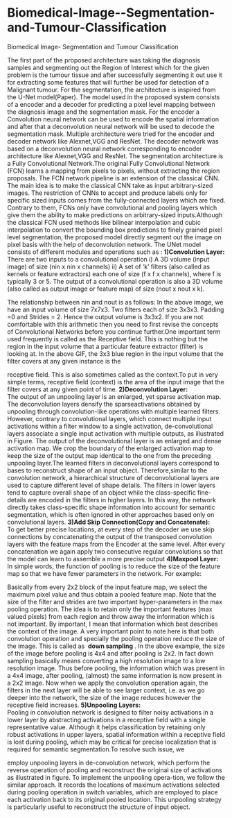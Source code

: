 # Biomedical-Image--Segmentation-and-Tumour-Classification
Biomedical Image- Segmentation and Tumour Classification

The first part of the proposed architecture was taking the diagnosis samples and
segmenting out the Region of Interest which for the given problem is the tumour
tissue and after successfully segmenting it out use it for extracting some features
that will further be used for detection of a Malignant tumour. For the segmentation,
the architecture is inspired from the U-Net model(​Paper)​. The model used in the
proposed system consists of a encoder and a decoder for predicting a pixel level
mapping between the diagnosis image and the segmentation mask. For the encoder
a Convolution neural network can be used to encode the spatial information and
after that a deconvolution neural network will be used to decode the segmentation
mask. Multiple architecture were tried for the encoder and decoder network like
Alexnet,VGG and ResNet. The decoder network was based on a deconvolution
neural network corresponding to encoder architecture like Alexnet,VGG and ResNet.
The segmentation architecture is a Fully Convolutional Network.The original Fully
Convolutional Network (FCN) learns a mapping from pixels to pixels, without
extracting the region proposals. The FCN network pipeline is an extension of the
classical CNN. The main idea is to make the classical CNN take as input
arbitrary-sized images. The restriction of CNNs to accept and produce labels only for
specific sized inputs comes from the fully-connected layers which are fixed. Contrary
to them, FCNs only have convolutional and pooling layers which give them the ability
to make predictions on arbitrary-sized inputs.Although the classical FCN used
methods like bilinear interpolation and cubic interpolation to convert the bounding
box predictions to finely grained pixel level segmentation, the proposed model
directly segment out the image on pixel basis with the help of deconvolution network.
The UNet model consists of different modules and operations such as :
**1)Convolution Layer:**<br>
There are two inputs to a convolutional operation
i) A 3D volume (input image) of size (nin x nin x channels)
ii) A set of ‘k’ filters (also called as kernels or feature extractors) each one of size (f x
f x channels), where f is typically 3 or 5.
The output of a convolutional operation is also a 3D volume (also called as output
image or feature map) of size (nout x nout x k).


The relationship between nin and nout is as follows:
In the above image, we have an input volume of size 7x7x3. Two filters each of size
3x3x3. Padding =0 and Strides = 2. Hence the output volume is 3x3x2. If you are not
comfortable with this arithmetic then you need to first revise the concepts of
Convolutional Networks before you continue further.One important term used
frequently is called as the Receptive field. This is nothing but the region in the input
volume that a particular feature extractor (filter) is looking at. In the above GIF, the
3x3 blue region in the input volume that the filter covers at any given instance is the


receptive field. This is also sometimes called as the context.To put in very simple
terms, receptive field (context) is the area of the input image that the filter covers at
any given point of time.
**2)Deconvolution Layer:**<br>
The output of an unpooling layer is an enlarged, yet sparse activation map. The
deconvolution layers densify the sparseactivations obtained by unpooling through
convolution-like operations with multiple learned filters. However, contrary to
convolutional layers, which connect multiple input activations within a filter window to a
single activation, de-convolutional layers associate a single input activation with multiple
outputs, as illustrated in Figure. The output of the deconvolutional layer is an enlarged
and dense activation map. We crop the boundary of the enlarged activation map to keep
the size of the output map identical to the one from the preceding unpooling layer.The
learned filters in deconvolutional layers correspond to bases to reconstruct shape of an
input object. Therefore,similar to the convolution network, a hierarchical structure of
deconvolutional layers are used to capture different level of shape details. The filters in
lower layers tend to capture overall shape of an object while the class-specific fine-details
are encoded in the filters in higher layers. In this way, the network directly takes
class-specific shape information into account for semantic segmentation, which is often
ignored in other approaches based only on convolutional layers.
**3)Add Skip Connection(Copy and Concatenate):**  
To get better precise locations, at every step of the decoder we use skip connections
by concatenating the output of the transposed convolution layers with the feature
maps from the Encoder at the same level.
After every concatenation we again apply two consecutive regular convolutions so
that the model can learn to assemble a more precise output
**4)Maxpool Layer:**  
In simple words, the function of pooling is to reduce the size of the feature map so
that we have fewer parameters in the network.
For example:


Basically from every 2x2 block of the input feature map, we select the maximum
pixel value and thus obtain a pooled feature map. Note that the size of the filter and
strides are two important hyper-parameters in the max pooling operation.
The idea is to retain only the important features (max valued pixels) from each region
and throw away the information which is not important. By important, I mean that
information which best describes the context of the image.
A very important point to note here is that both convolution operation and specially
the pooling operation reduce the size of the image. This is called as ​ **down
sampling** ​. In the above example, the size of the image before pooling is 4x4 and
after pooling is 2x2. In fact down sampling basically means converting a high
resolution image to a low resolution image.
Thus before pooling, the information which was present in a 4x4 image, after
pooling, (almost) the same information is now present in a 2x2 image.
Now when we apply the convolution operation again, the filters in the next layer will
be able to see larger context, i.e. as we go deeper into the network, the size of the
image reduces however the receptive field increases.
**5)Unpooling Layers:**  
Pooling in convolution network is designed to filter noisy activations in a lower layer by
abstracting activations in a receptive field with a single representative value. Although it
helps classification by retaining only robust activations in upper layers, spatial
information within a receptive field is lost during pooling, which may be critical for
precise localization that is required for semantic segmentation.To resolve such issue, we


employ unpooling layers in de-convolution network, which perform the reverse operation
of pooling and reconstruct the original size of activations as illustrated in figure. To
implement the unpooling opera-tion, we follow the similar approach​. It ​records the
locations of maximum activations selected during pooling operation in switch variables,
which are employed to place each activation back to its original pooled location. This
unpooling strategy is particularly useful to reconstruct the structure of input object.


